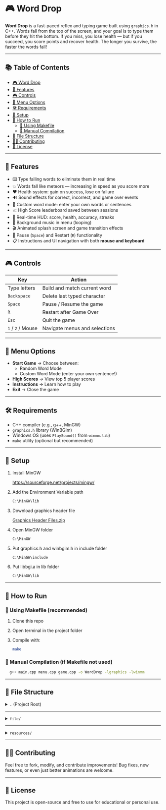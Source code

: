 # 🎮 Word Drop

**Word Drop** is a fast-paced reflex and typing game built using `graphics.h` in C++. Words fall from the top of the screen, and your goal is to type them before they hit the bottom. If you miss, you lose health — but if you succeed, you score points and recover health. The longer you survive, the faster the words fall!

---

## 📚 Table of Contents

- [🎮 Word Drop](#-word-drop)
- [🧠 Features](#-features)
- [🎮 Controls](#-controls)
- [🧾 Menu Options](#-menu-options)
- [🛠 Requirements](#-requirements)
- [🧰 Setup](#-setup)
- [🚀 How to Run](#-how-to-run)
  - [🔧 Using Makefile](#-using-makefile-recommended)
  - [🧰 Manual Compilation](#-manual-compilation-if-makefile-not-used)
- [📁 File Structure](#-file-structure)
- [🧑‍💻 Contributing](#-contributing)
- [📄 License](#-license)

---

## 🧠 Features

- ⌨️ Type falling words to eliminate them in real time  
- 💥 Words fall like meteors — increasing in speed as you score more  
- ❤️ Health system: gain on success, lose on failure  
- 🔊 Sound effects for correct, incorrect, and game over events  
- 🧠 Custom word mode: enter your own words or sentences  
- 📈 High Score leaderboard saved between sessions  
- 🎯 Real-time HUD: score, health, accuracy, streaks  
- 🎵 Background music in menu (looping)  
- 🎬 Animated splash screen and game transition effects  
- 🛑 Pause (`Space`) and Restart (`R`) functionality  
- 📋 Instructions and UI navigation with both **mouse and keyboard**

---

## 🎮 Controls

| Key                  | Action                          |
|----------------------|---------------------------------|
| Type letters         | Build and match current word    |
| `Backspace`          | Delete last typed character     |
| `Space`              | Pause / Resume the game         |
| `R`                  | Restart after Game Over         |
| `Esc`                | Quit the game                   |
| `1` / `2` / Mouse    | Navigate menus and selections   |

---

## 🧾 Menu Options

- **Start Game** → Choose between:
  - Random Word Mode
  - Custom Word Mode (enter your own sentence!)
- **High Scores** → View top 5 player scores
- **Instructions** → Learn how to play
- **Exit** → Close the game

---

## 🛠 Requirements

- C++ compiler (e.g., g++, MinGW)  
- `graphics.h` library (WinBGIm)  
- Windows OS (uses `PlaySound()` from `winmm.lib`)  
- `make` utility (optional but recommended)

---

## 🧰 Setup

1. Install MinGW
   
   https://sourceforge.net/projects/mingw/
2. Add the Environment Variable path
     ```bash
     C:\MinGW\lib
3. Download graphics header file
   
   [Graphics Header Files.zip](https://github.com/user-attachments/files/21310839/Graphics.Header.Files.zip)
   
4. Open MinGW folder
     ```bash
     C:\MinGW
5. Put graphics.h and winbgim.h in include folder
     ```bash
     C:\MinGW\include
6. Put libbgi.a in lib folder
     ```bash
     C:\MinGW\lib
     
---

## 🚀 How to Run

### 🔧 Using Makefile (recommended)

1. Clone this repo  
2. Open terminal in the project folder  
3. Compile with:
   
   ```bash
   make
   
### 🧰 Manual Compilation (if Makefile not used)

  ```bash
    g++ main.cpp menu.cpp game.cpp -o WordDrop -lgraphics -lwinmm
  ```
---

## 📁 File Structure

<details>
<summary><code>.</code> (Project Root)</summary>
.  <br>
├── game.cpp # Game logic, scoring, rendering  <br>
├── menu.cpp # Menu, instructions, high score UI  <br>
├── main.cpp # Entry point  <br>
├── game.h # Game header  <br>
├── menu.h # Menu header  <br>
├── Makefile # Build script  <br>
├── README.md # This file  <br>
├── file/ # Game data files  <br>
├── resources/ # Images, sounds, animations  

</details>

---

<details>
<summary><code>file/</code></summary>

file/  
├── words.txt # Default word list  
├── custom.txt # Stores user's custom input sentence  
└── highscore.txt # Top 5 scores saved

</details>

---

<details>
<summary><code>resources/</code></summary>

resources/  
├── menu_background.bmp  
├── game_over.bmp  
├── background.bmp  
├── icon.ico  
├── correct.wav  
├── wrong.wav  
├── game_over.wav  
├── keyboard_typing.wav  
├── menu_music.wav  
└── frames/  
├── frame_000.bmp  
├── frame_001.bmp  
├── ...  
└── frame_029.bmp  
*NOTE:* `frame_000.bmp` to `frame_029.bmp` are used for background animation.
</details>

---

## 🧑‍💻 Contributing
Feel free to fork, modify, and contribute improvements! Bug fixes, new features, or even just better animations are welcome.

---

## 📄 License
This project is open-source and free to use for educational or personal use.
